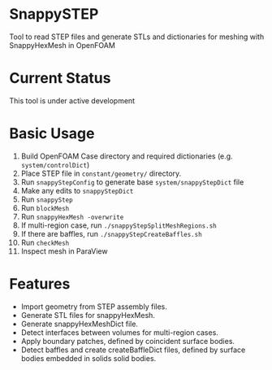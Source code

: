 # SnappySTEP
 Tool to read STEP files and generate STLs and dictionaries for meshing with SnappyHexMesh in OpenFOAM

# Current Status
This tool is under active development

# Basic Usage
1. Build OpenFOAM Case directory and required dictionaries (e.g. `system/controlDict`)
2. Place STEP file in `constant/geometry/` directory.
3. Run `snappyStepConfig` to generate base `system/snappyStepDict` file
4. Make any edits to `snappyStepDict`
5. Run `snappyStep`
6. Run `blockMesh`
7. Run `snappyHexMesh -overwrite`
8. If multi-region case, run `./snappyStepSplitMeshRegions.sh`
9. If there are baffles, run `./snappyStepCreateBaffles.sh`
10. Run `checkMesh`
11. Inspect mesh in ParaView

# Features
* Import geometry from STEP assembly files.
* Generate STL files for snappyHexMesh.
* Generate snappyHexMeshDict file.
* Detect interfaces between volumes for multi-region cases.
* Apply boundary patches, defined by coincident surface bodies.
* Detect baffles and create createBaffleDict files, defined by surface bodies embedded in solids solid bodies.
